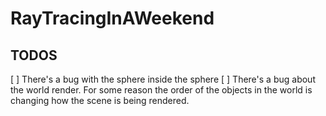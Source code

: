 # RayTracingInAWeekend

## TODOS
[ ] There's a bug with the sphere inside the sphere
[ ] There's a bug about the world render.  For some reason the order of the objects in the world is changing how the scene is being rendered.